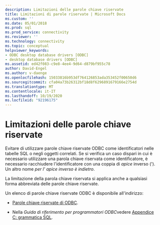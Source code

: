```yaml
---
description: Limitazioni delle parole chiave riservate
title: Limitazioni di parole riservate | Microsoft Docs
ms.custom: ''
ms.date: 05/01/2018
ms.prod: sql
ms.prod_service: connectivity
ms.reviewer: ''
ms.technology: connectivity
ms.topic: conceptual
helpviewer_keywords:
- ODBC desktop database drivers [ODBC]
- desktop database drivers [ODBC]
ms.assetid: ed42f083-c9e8-4ee4-9d64-d879bf955c78
author: David-Engel
ms.author: v-daenge
ms.openlocfilehash: 15033816b953df764126853ada353452f00650d6
ms.sourcegitcommit: cfa04a73b26312bf18d8f6296891679166e2754d
ms.translationtype: MT
ms.contentlocale: it-IT
ms.lasthandoff: 10/19/2020
ms.locfileid: "92196175"
---
```

# <a name="reserved-keyword-limitations"></a>Limitazioni delle parole chiave riservate

Evitare di utilizzare parole chiave riservate ODBC come identificatori nelle tabelle SQL o negli oggetti correlati. Se si verifica un caso dispari in cui è necessario utilizzare una parola chiave riservata come identificatore, è necessario racchiudere l'identificatore con una coppia di *apice* inverso ('). Un altro nome *per l'* *apice inverso è indietro*.

La limitazione della parola chiave riservata si applica anche a qualsiasi forma abbreviata delle parole chiave riservate.

Un elenco di parole chiave riservate ODBC è disponibile all'indirizzo:

- [Parole chiave riservate di ODBC](../reference/appendixes/reserved-keywords.md).

- Nella *Guida di riferimento per programmatori ODBC*vedere [Appendice C: grammatica SQL](../reference/appendixes/appendix-c-sql-grammar.md).